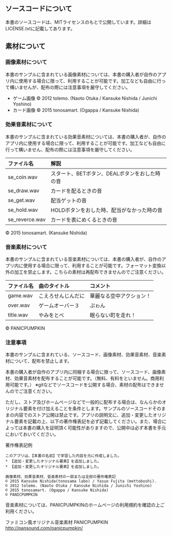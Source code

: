 ## ソースコードについて

本書のソースコードは、MITライセンスのもとで公開しています。詳細はLICENSE.txtに記載してあります。

## 素材について

### 画像素材について

本書のサンプルに含まれている画像素材については、本書の購入者が自作のアプリ内に使用する場合に限って、利用することが可能です。加工なども自由に行って構いませんが、配布の際には注意事項を厳守してください。

* ゲーム画像 © 2012 tolemo. (Naoto Otuka / Kansuke Nishida / Junichi Yoshino)
* カード画像 © 2015 tonosamart. (Ogappa / Kansuke Nishida)

### 効果音素材について

本書のサンプルに含まれている効果音素材については、本書の購入者が、自作のアプリ内に使用する場合に限って、利用することが可能です。加工なども自由に行って構いません、配布の際には注意事項を厳守してください。

|ファイル名|解説|
|:-----------|:------------|
|se_coin.wav|スタート、BETボタン、DEALボタンをおした時の音|
|se_draw.wav|カードを配るときの音|
|se_get.wav|配当ゲットの音|
|se_hold.wav|HOLDボタンをおした時、配当がなかった時の音|
|se_reverce.wav|カードを表にめくるときの音|

 © 2015 tonosamart. (Kansuke Nishida)

### 音楽素材について

本書のサンプルに含まれている音楽素材については、本書の購入者が、自作のアプリ内に使用する場合に限って、利用することが可能です。フォーマット変換以外の加工を禁止します。こちらの素材は再配布できませんのでご注意ください。

|ファイル名|曲のタイトル|コメント|
|:-----------|:------------|:------------|
|game.wav|こえろせんじんだに|華麗なる空中アクション！|
|over.wav|ゲームオーバー３|ぷゎん|
|title.wav|やみをとべ|眠らない町を走れ！|

 © PANICPUMPKIN

### 注意事項

本書のサンプルに含まれている、ソースコード、画像素材、効果音素材、音楽素材について、配布を禁止します。

本書の購入者が自作のアプリ内に同梱する場合に限って、ソースコード、画像素材、効果音素材を配布することが可能です。（無料、有料をといません。商用利用可能です。）
※gitなどでソースコードを公開する場合、素材の配布はできませんのでご注意ください。

ただし、ストア及びホームページなどで一般的に配布する場合は、なんらかのオリジナル要素を付け加えることを条件とします。サンプルのソースコードそのままの内容でのストア公開は禁止です。アプリの説明文に、追加・変更したオリジナル要素を記載の上、以下の著作権表記を必ず記載してください。また、場合によっては本書の購入を証明頂く可能性がありますので、公開中は必ず本書を手元においておいてください。

著作権表記例
```
このアプリは、【本書の名前】で学習した内容を元に作成しました。
* 【追加・変更したオリジナル要素】を追加しました。
* 【追加・変更したオリジナル要素】を追加しました。

画像素材、効果音素材、音楽素材の一部または全部の著作権表記
© 2015 Kansuke Nishida(tonosama labo) / Yasuo Fujita (mettoboshi).
© 2012 tolemo. (Naoto Otuka / Kansuke Nishida / Junichi Yoshino)
© 2015 tonosamart. (Ogappa / Kansuke Nishida)
© PANICPUMPKIN
```

音楽素材については、PANICPUMPKINのホームページの利用規約を確認の上ご利用ください。

ファミコン風オリジナル音楽素材 PANICPUMPKIN
http://pansound.com/panicpumpkin/
